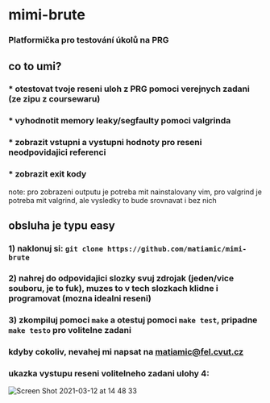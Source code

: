 # mimi-brute
### Platformička pro testování úkolů na PRG

## co to umi?
### * otestovat tvoje reseni uloh z PRG pomoci verejnych zadani (ze zipu z coursewaru)
### * vyhodnotit memory leaky/segfaulty pomoci valgrinda
### * zobrazit vstupni a vystupni hodnoty pro reseni neodpovidajici referenci
### * zobrazit exit kody

note: pro zobrazeni outputu je potreba mit nainstalovany vim, pro valgrind je potreba mit valgrind, ale vysledky to bude srovnavat i bez nich

## obsluha je typu easy
### 1) naklonuj si: `git clone https://github.com/matiamic/mimi-brute`

### 2) nahrej do odpovidajici slozky svuj zdrojak (jeden/vice souboru, je to fuk), muzes to v tech slozkach klidne i programovat (mozna idealni reseni)

### 3) zkompiluj pomoci `make` a otestuj pomoci `make test`, pripadne `make testo` pro volitelne zadani 


### kdyby cokoliv, nevahej mi napsat na matiamic@fel.cvut.cz

### ukazka vystupu reseni volitelneho zadani ulohy 4:  
![Screen Shot 2021-03-12 at 14 48 33](https://user-images.githubusercontent.com/62507257/110949275-b30d3700-8342-11eb-85c8-18aa0a01ec76.png)
